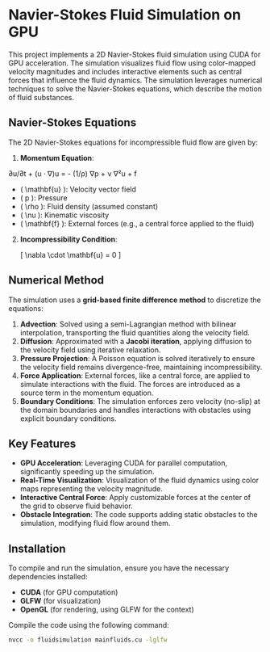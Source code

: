 # Navier-Stokes Fluid Simulation on GPU

This project implements a 2D Navier-Stokes fluid simulation using CUDA for GPU acceleration. The simulation visualizes fluid flow using color-mapped velocity magnitudes and includes interactive elements such as central forces that influence the fluid dynamics. The simulation leverages numerical techniques to solve the Navier-Stokes equations, which describe the motion of fluid substances.

## Navier-Stokes Equations

The 2D Navier-Stokes equations for incompressible fluid flow are given by:

1. **Momentum Equation**:

∂u/∂t + (u · ∇)u = - (1/ρ) ∇p + ν ∇²u + f
   - \( \mathbf{u} \): Velocity vector field
   - \( p \): Pressure
   - \( \rho \): Fluid density (assumed constant)
   - \( \nu \): Kinematic viscosity
   - \( \mathbf{f} \): External forces (e.g., a central force applied to the fluid)

2. **Incompressibility Condition**:

   \[
   \nabla \cdot \mathbf{u} = 0
   \]

## Numerical Method

The simulation uses a **grid-based finite difference method** to discretize the equations:

1. **Advection**: Solved using a semi-Lagrangian method with bilinear interpolation, transporting the fluid quantities along the velocity field.
2. **Diffusion**: Approximated with a **Jacobi iteration**, applying diffusion to the velocity field using iterative relaxation.
3. **Pressure Projection**: A Poisson equation is solved iteratively to ensure the velocity field remains divergence-free, maintaining incompressibility.
4. **Force Application**: External forces, like a central force, are applied to simulate interactions with the fluid. The forces are introduced as a source term in the momentum equation.
5. **Boundary Conditions**: The simulation enforces zero velocity (no-slip) at the domain boundaries and handles interactions with obstacles using explicit boundary conditions.

## Key Features

- **GPU Acceleration**: Leveraging CUDA for parallel computation, significantly speeding up the simulation.
- **Real-Time Visualization**: Visualization of the fluid dynamics using color maps representing the velocity magnitude.
- **Interactive Central Force**: Apply customizable forces at the center of the grid to observe fluid behavior.
- **Obstacle Integration**: The code supports adding static obstacles to the simulation, modifying fluid flow around them.

## Installation

To compile and run the simulation, ensure you have the necessary dependencies installed:

- **CUDA** (for GPU computation)
- **GLFW** (for visualization)
- **OpenGL** (for rendering, using GLFW for the context)

Compile the code using the following command:

```bash
nvcc -o fluidsimulation mainfluids.cu -lglfw
